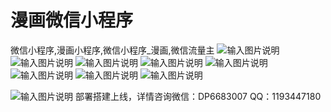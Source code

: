 # 漫画微信小程序
微信小程序,漫画小程序,微信小程序_漫画,微信流量主
![输入图片说明](https://images.gitee.com/uploads/images/2020/1031/115528_87ce5140_2313788.jpeg "首页.jpg")
![输入图片说明](https://images.gitee.com/uploads/images/2020/1031/115545_821765d9_2313788.jpeg "个人中心.jpg")
![输入图片说明](https://images.gitee.com/uploads/images/2020/1031/115555_c37fcd2a_2313788.jpeg "分类页.jpg")
![输入图片说明](https://images.gitee.com/uploads/images/2020/1031/115604_93f830d0_2313788.jpeg "详情页.jpg")
![输入图片说明](https://images.gitee.com/uploads/images/2020/1031/115618_44ca7305_2313788.jpeg "目录页.jpg")
![输入图片说明](https://images.gitee.com/uploads/images/2020/1031/115640_7cfc228d_2313788.jpeg "任务记录页.jpg")
![输入图片说明](https://images.gitee.com/uploads/images/2020/1031/115715_23cbab7e_2313788.png "意见反馈.png")
![输入图片说明](https://images.gitee.com/uploads/images/2020/1031/115802_286f6696_2313788.jpeg "漫画管理.jpg")

![输入图片说明](https://images.gitee.com/uploads/images/2020/1031/122423_f17921de_2313788.jpeg "微信图片_20201031082115.jpg")
部署搭建上线，详情咨询微信：DP6683007 QQ：1193447180
